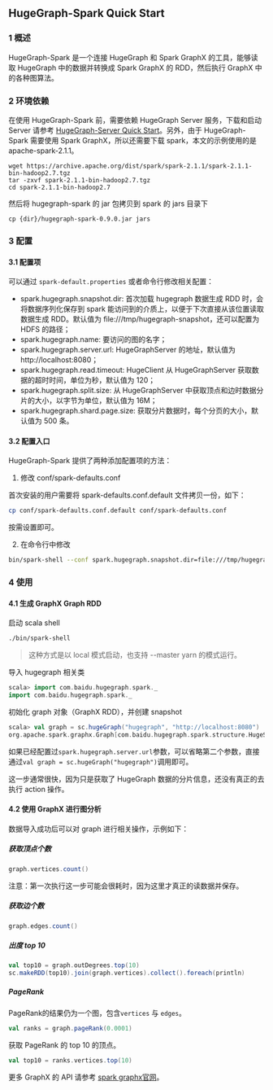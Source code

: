 ## HugeGraph-Spark Quick Start

### 1 概述

HugeGraph-Spark 是一个连接 HugeGraph 和 Spark GraphX 的工具，能够读取 HugeGraph 中的数据并转换成 Spark GraphX 的 RDD，然后执行 GraphX 中的各种图算法。

### 2 环境依赖

在使用 HugeGraph-Spark 前，需要依赖 HugeGraph Server 服务，下载和启动 Server 请参考 [HugeGraph-Server Quick Start](/quickstart/hugegraph-server.html)。另外，由于 HugeGraph-Spark 需要使用 Spark GraphX，所以还需要下载 spark，本文的示例使用的是 apache-spark-2.1.1。

```
wget https://archive.apache.org/dist/spark/spark-2.1.1/spark-2.1.1-bin-hadoop2.7.tgz
tar -zxvf spark-2.1.1-bin-hadoop2.7.tgz
cd spark-2.1.1-bin-hadoop2.7
```

然后将 hugegraph-spark 的 jar 包拷贝到 spark 的 jars 目录下

```
cp {dir}/hugegraph-spark-0.9.0.jar jars
```

### 3 配置

#### 3.1 配置项

可以通过 `spark-default.properties` 或者命令行修改相关配置：

- spark.hugegraph.snapshot.dir: 首次加载 hugegraph 数据生成 RDD 时，会将数据序列化保存到 spark 能访问到的介质上，以便于下次直接从该位置读取数据生成 RDD。默认值为 file:///tmp/hugegraph-snapshot，还可以配置为 HDFS 的路径；
- spark.hugegraph.name: 要访问的图的名字；
- spark.hugegraph.server.url: HugeGraphServer 的地址，默认值为 http://localhost:8080；
- spark.hugegraph.read.timeout: HugeClient 从 HugeGraphServer 获取数据的超时时间，单位为秒，默认值为 120；
- spark.hugegraph.split.size: 从 HugeGraphServer 中获取顶点和边时数据分片的大小，以字节为单位，默认值为 16M；
- spark.hugegraph.shard.page.size: 获取分片数据时，每个分页的大小，默认值为 500 条。

#### 3.2 配置入口

HugeGraph-Spark 提供了两种添加配置项的方法：

1. 修改 conf/spark-defaults.conf

  首次安装的用户需要将 spark-defaults.conf.default 文件拷贝一份，如下：

  ```bash
  cp conf/spark-defaults.conf.default conf/spark-defaults.conf
  ```

  按需设置即可。

2. 在命令行中修改

  ```bash
  bin/spark-shell --conf spark.hugegraph.snapshot.dir=file:///tmp/hugegraph-snapshot2
  ```

### 4 使用

#### 4.1 生成 GraphX Graph RDD

启动 scala shell

```bash
./bin/spark-shell
```

> 这种方式是以 local 模式启动，也支持 --master yarn 的模式运行。 

导入 hugegraph 相关类

```scala
scala> import com.baidu.hugegraph.spark._
import com.baidu.hugegraph.spark._
```

初始化 graph 对象（GraphX RDD），并创建 snapshot

```scala
scala> val graph = sc.hugeGraph("hugegraph", "http://localhost:8080")
org.apache.spark.graphx.Graph[com.baidu.hugegraph.spark.structure.HugeSparkVertex,com.baidu.hugegraph.spark.structure.HugeSparkEdge] = org.apache.spark.graphx.impl.GraphImpl@1418a1bd
```

如果已经配置过`spark.hugegraph.server.url`参数，可以省略第二个参数，直接通过`val graph = sc.hugeGraph("hugegraph")`调用即可。

这一步通常很快，因为只是获取了 HugeGraph 数据的分片信息，还没有真正的去执行 action 操作。

#### 4.2 使用 GraphX 进行图分析

数据导入成功后可以对 graph 进行相关操作，示例如下：

##### 获取顶点个数

```scala
graph.vertices.count()
```

注意：第一次执行这一步可能会很耗时，因为这里才真正的读数据并保存。

##### 获取边个数

```scala
graph.edges.count()
```

##### 出度 top 10

```scala
val top10 = graph.outDegrees.top(10)
sc.makeRDD(top10).join(graph.vertices).collect().foreach(println)
```

##### PageRank

PageRank的结果仍为一个图，包含`vertices` 与 `edges`。

```scala
val ranks = graph.pageRank(0.0001)
```

获取 PageRank 的 top 10 的顶点。

```scala
val top10 = ranks.vertices.top(10)
```

更多 GraphX 的 API 请参考 [spark graphx官网](http://spark.apache.org/graphx/)。

